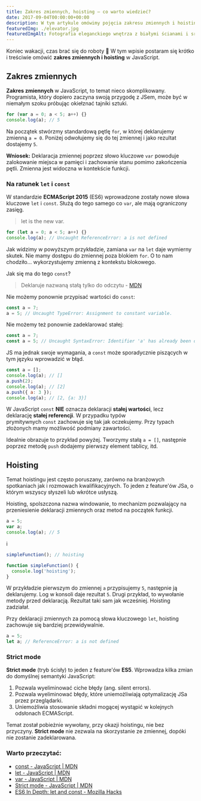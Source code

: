 ```yaml
---
title: Zakres zmiennych, hoisting – co warto wiedzieć?
date: 2017-09-04T00:00:00+00:00
description: W tym artykule omówimy pojęcia zakresu zmiennych i hoistingu. Dlaczego zmienne zadeklarowane przez `var` zachowują swoją wartość poza pętlą? Jak `let` i `const` zmieniły podejście do zakresu zmiennych? Odkryjemy również, jak hoisting wpływa na porządek deklaracji zmiennych i funkcji. Sprawdzimy, jakie dodatkowe zabezpieczenia wprowadza tryb ścisły (`strict mode`). Zobacz przykłady i zyskaj pewność w korzystaniu z tych kluczowych elementów JavaScript.
featuredImg: ./elevator.jpg
featuredImgAlt: Fotografia eleganckiego wnętrza z białymi ścianami i srebrnymi drzwiami windy
---
```


Koniec wakacji, czas brać się do roboty 🙂 W tym wpisie postaram się krótko i treściwie omówić **zakres zmiennych i hoisting** w JavaScript.

## Zakres zmiennych

**Zakres zmiennych** w JavaScript, to temat nieco skomplikowany. Programista, który dopiero zaczyna swoją przygodę z JSem, może być w niemałym szoku próbując okiełznać tajniki sztuki.

```javascript
for (var a = 0; a < 5; a++) {}
console.log(a); // 5
```

Na początek stwórzmy standardową pętlę `for`, w której deklarujemy zmienną `a = 0`. Poniżej odwołujemy się do tej zmiennej i jako rezultat dostajemy `5`.

**Wniosek:** Deklaracja zmiennej poprzez słowo kluczowe `var` powoduje zalokowanie miejsca w pamięci i zachowanie stanu pomimo zakończenia pętli. Zmienna jest widoczna w kontekście funkcji.

### Na ratunek `let` i `const`

W standardzie **ECMAScript 2015** (ES6) wprowadzone zostały nowe słowa kluczowe `let` i `const`. Służą do tego samego co `var`, ale mają ograniczony zasięg.

> let is the new var.

```javascript
for (let a = 0; a < 5; a++) {}
console.log(a); // Uncaught ReferenceError: a is not defined
```

Jak widzimy w powyższym przykładzie, zamiana `var` na `let` daje wymierny skutek. Nie mamy dostępu do zmiennej poza blokiem `for`. O to nam chodziło... wykorzystujemy zmienną z kontekstu blokowego.

Jak się ma do tego `const`?

> Deklaruje nazwaną stałą tylko do odczytu - [MDN](https://web.archive.org/web/20190405135739/https://developer.mozilla.org/pl/docs/Web/JavaScript/Referencje/Polecenia/const)

Nie możemy ponownie przypisać wartości do `const`:

```javascript
const a = 7;
a = 5; // Uncaught TypeError: Assignment to constant variable.
```

Nie możemy też ponownie zadeklarować stałej:

```javascript
const a = 7;
const a = 5; // Uncaught SyntaxError: Identifier 'a' has already been declared
```

JS ma jednak swoje wymagania, a `const` może sporadycznie piszących w tym języku wprowadzić w błąd.

```javascript
const a = [];
console.log(a); // []
a.push(2);
console.log(a); // [2]
a.push({ a: 3 });
console.log(a); // [2, {a: 3}]
```

W JavaScript `const` **NIE** oznacza deklaracji **stałej wartości**, lecz deklarację **stałej referencji**. W przypadku typów prymitywnych `const` zachowuje się tak jak oczekujemy. Przy typach złożonych mamy możliwość podmiany zawartości.

Idealnie obrazuje to przykład powyżej. Tworzymy stałą `a = []`, następnie poprzez metodę `push` dodajemy pierwszy element tablicy, itd.

## Hoisting

Temat hoistingu jest często poruszany, zarówno na branżowych spotkaniach jak i rozmowach kwalifikacyjnych. To jeden z feature'ów JSa, o którym wszyscy słyszeli lub wkrótce usłyszą.

Hoisting, spolszczona nazwa windowanie, to mechanizm pozwalający na przeniesienie deklaracji zmiennych oraz metod na początek funkcji.

```javascript
a = 5;
var a;
console.log(a); // 5
```

i

```javascript
simpleFunction(); // hoisting

function simpleFunction() {
  console.log('hoisting');
}
```

W przykładzie pierwszym do zmiennej `a` przypisujemy `5`, następnie ją deklarujemy. Log w konsoli daje rezultat `5`. Drugi przykład, to wywołanie metody przed deklaracją. Rezultat taki sam jak wcześniej. Hoisting zadziałał.

Przy deklaracji zmiennych za pomocą słowa kluczowego `let`, hoisting zachowuje się bardziej przewidywalnie.

```javascript
a = 5;
let a; // ReferenceError: a is not defined
```

### Strict mode

**Strict mode** (tryb ścisły) to jeden z feature'ów **ES5**. Wprowadza kilka zmian do domyślnej semantyki JavaScript:

1. Pozwala wyeliminować ciche błędy (ang. silent errors).
1. Pozwala wyeliminować błędy, które uniemożliwiają optymalizację JSa przez przeglądarki.
1. Uniemożliwia stosowanie składni mogącej wystąpić w kolejnych odsłonach ECMAScript.

Temat został pobieżnie wywołany, przy okazji hoistingu, nie bez przyczyny. **Strict mode** nie zezwala na skorzystanie ze zmiennej, dopóki nie zostanie zadeklarowana.

### Warto przeczytać:

- [const - JavaScript | MDN](https://developer.mozilla.org/en-US/docs/Web/JavaScript/Reference/Statements/const)
- [let - JavaScript | MDN](https://developer.mozilla.org/en-US/docs/Web/JavaScript/Reference/Statements/let)
- [var - JavaScript | MDN](https://developer.mozilla.org/en-US/docs/Web/JavaScript/Reference/Statements/var)
- [Strict mode - JavaScript | MDN](https://developer.mozilla.org/en-US/docs/Web/JavaScript/Reference/Strict_mode)
- [ES6 In Depth: let and const - Mozilla Hacks](https://hacks.mozilla.org/2015/07/es6-in-depth-let-and-const/)
